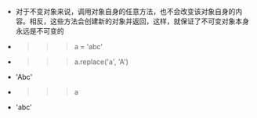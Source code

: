 - 对于不变对象来说，调用对象自身的任意方法，也不会改变该对象自身的内容。相反，这些方法会创建新的对象并返回，这样，就保证了不可变对象本身永远是不可变的
- >>> a = 'abc'
- >>> a.replace('a', 'A')
- 'Abc'
- >>> a
- 'abc'
